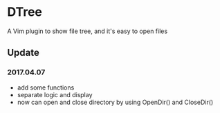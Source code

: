 # DTree
A Vim plugin to show file tree, and it's easy to open files

## Update

### 2017.04.07
- add some functions
- separate logic and display
- now can open and close directory by using OpenDir() and CloseDir()
